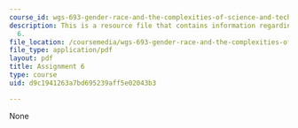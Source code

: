 ```yaml
---
course_id: wgs-693-gender-race-and-the-complexities-of-science-and-technology-a-problem-based-learning-experiment-spring-2009
description: This is a resource file that contains information regarding assignment
  6.
file_location: /coursemedia/wgs-693-gender-race-and-the-complexities-of-science-and-technology-a-problem-based-learning-experiment-spring-2009/d9c1941263a7bd695239aff5e02043b3_MITWGS_693S09_assn06.pdf
file_type: application/pdf
layout: pdf
title: Assignment 6
type: course
uid: d9c1941263a7bd695239aff5e02043b3

---
```

None